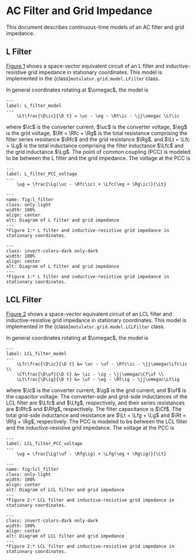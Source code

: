 # AC Filter and Grid Impedance

This document describes continuous-time models of an AC filter and grid impedance.

## L Filter

[Figure 1](fig:l_filter) shows a space-vector equivalent circuit of an L filter and inductive-resistive grid impedance in stationary coordinates. This model is implemented in the {class}`motulator.grid.model.LFilter` class.

In general coordinates rotating at $\omegac$, the model is

```{math}
---
label: L_filter_model
---
    \Lt\frac{\D\ic}{\D t} = \uc - \eg - \Rt\ic - \jj\omegac \Lt\ic
```

where $\ic$ is the converter current, $\uc$ is the converter voltage, $\eg$ is the grid voltage, $\Rt = \Rfc + \Rg$ is the total resistance comprising the filter series resistance $\Rfc$ and the grid resistance $\Rg$, and $\Lt = \Lfc + \Lg$ is the total inductance comprising the filter inductance $\Lfc$ and the grid inductance $\Lg$. The point of common coupling (PCC) is modeled to be between the L filter and the grid impedance. The voltage at the PCC is

```{math}
---
label: L_filter_PCC_voltage
---
    \ug = \frac{\Lg(\uc - \Rfc\ic) + \Lfc(\eg + \Rg\ic)}{\Lt}
```

```{figure} ../figs/l_filter.svg
---
name: fig:l_filter
class: only-light
width: 100%
align: center
alt: Diagram of L filter and grid impedance
---
*Figure 1:* L filter and inductive-resistive grid impedance in stationary coordinates.
```

```{figure} ../figs/l_filter.svg
---
class: invert-colors-dark only-dark
width: 100%
align: center
alt: Diagram of L filter and grid impedance
---
*Figure 1:* L filter and inductive-resistive grid impedance in stationary coordinates.
```

## LCL Filter

[Figure 2](fig:lcl_filter) shows a space-vector equivalent circuit of an LCL filter and inductive-resistive grid impedance in stationary coordinates. This model is implemented in the {class}`motulator.grid.model.LCLFilter` class.

In general coordinates rotating at $\omegac$, the model is

```{math}
---
label: LCL_filter_model
---
    \Lfc\frac{\D\ic}{\D t} &= \uc - \uf - \Rfc\ic - \jj\omegac\Lfc\ic \\
    \Cf\frac{\D\uf}{\D t} &= \ic - \ig - \jj\omegac\Cf\uf \\
    \Lt\frac{\D\ig}{\D t} &= \uf - \eg - \Rt\ig - \jj\omegac\Lt\ig
```

where $\ic$ is the converter current, $\ig$ is the grid current, and $\uf$ is the capacitor voltage. The converter-side and grid-side inductances of the LCL filter are $\Lfc$ and $\Lfg$, respectively, and their series resistances are $\Rfc$ and $\Rfg$, respectively. The filter capacitance is $\Cf$. The total grid-side inductance and resistance are $\Lt = \Lfg + \Lg$ and $\Rt = \Rfg + \Rg$, respectively. The PCC is modeled to be between the LCL filter and the inductive-resistive grid impedance. The voltage at the PCC is

```{math}
---
label: LCL_filter_PCC_voltage
---
    \ug = \frac{\Lg(\uf - \Rfg\ig) + \Lfg(\eg + \Rg\ig)}{\Lt}
```

```{figure} ../figs/lcl_filter.svg
---
name: fig:lcl_filter
class: only-light
width: 100%
align: center
alt: Diagram of LCL filter and grid impedance
---
*Figure 2:* LCL filter and inductive-resistive grid impedance in stationary coordinates.
```

```{figure} ../figs/lcl_filter.svg
---
class: invert-colors-dark only-dark
width: 100%
align: center
alt: Diagram of LCL filter and grid impedance
---
*Figure 2:* LCL filter and inductive-resistive grid impedance in stationary coordinates.
```
